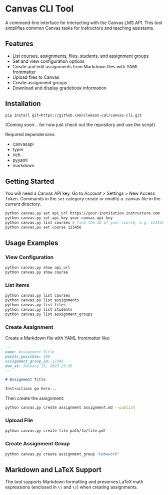 # Canvas CLI Tool

A command-line interface for interacting with the Canvas LMS API. This tool simplifies common Canvas tasks for instructors and teaching assistants.

## Features

- List courses, assignments, files, students, and assignment groups
- Set and view configuration options
- Create and edit assignments from Markdown files with YAML frontmatter
- Upload files to Canvas
- Create assignment groups
- Download and display gradebook information

## Installation

```bash
pip install git+https://github.com/clemson-cal/canvas-cli.git
```
(Coming soon... for now just check out the repository and use the script)

Required dependencies:
- canvasapi
- typer
- rich
- pyyaml
- markdown

## Getting Started

You will need a Canvas API key. Go to Account > Settings > New Access Token. Commands in the `set` category create or modify a .canvas file in the current directory.

```bash
python canvas.py set api_url https://your-institution.instructure.com
python canvas.py set api_key your-canvas-api-key
python canvas.py list courses # find the ID of your course, e.g. 123456
python canvas,pu set course 123456
```

## Usage Examples

### View Configuration

```bash
python canvas.py show api_url
python canvas.py show course
```

### List Items

```bash
python canvas.py list courses
python canvas.py list assignments
python canvas.py list files
python canvas.py list students
python canvas.py list assignment_groups
```

### Create Assignment

Create a Markdown file with YAML frontmatter like:

```markdown
---
name: Assignment Title
points_possible: 100
assignment_group_id: 12345
due_at: January 15, 2023 23:59
---

# Assignment Title

Instructions go here...
```

Then create the assignment:

```bash
python canvas.py create assignment assignment.md --publish
```

### Upload File

```bash
python canvas.py create file path/to/file.pdf
```

### Create Assignment Group

```bash
python canvas.py create assignment_group "Homework"
```

## Markdown and LaTeX Support

The tool supports Markdown formatting and preserves LaTeX math expressions (enclosed in `\(` and `\)`) when creating assignments.
